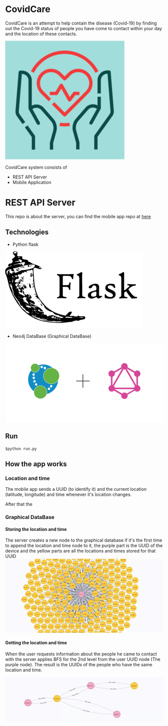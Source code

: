 
# CovidCare
CovidCare is an attempt to help contain the disease (Covid-19) by finding out the Covid-19 status of people you have come to contact within your day and the location of these contacts.

![Logo](https://github.com/DiaaZiada/CovidCare-AndroidApp/blob/master/images/Screenshot%20from%202020-12-08%2015-04-29.png)

CovidCare system consists of
* REST API Server
* Mobile Application

# REST API Server 
This repo is about the server, you can find the mobile app repo at [here](https://github.com/DiaaZiada/CovidCare-AndroidApp)

## Technologies
* Python flask

![flask](https://github.com/DiaaZiada/CovidCare-Server/blob/master/images/1_0G5zu7CnXdMT9pGbYUTQLQ.png)

* Neo4j DataBase (Graphical DataBase)

![neo4j](https://github.com/DiaaZiada/CovidCare-Server/blob/master/images/0_d2b2ohG7o_hnbYVx.png)
## Run
`$python run.py`
## How the app works

### Location and time

The mobile app sends a UUID (to identify it) and the current location (latitude, longitude) and time whenever it's location changes.

After that the 

### Graphical DataBase
#### Storing the location and time
The server creates a new node to the graphical database if it's the first time to append the location and time node to it, the purple part is the UUID of the device and the yellow parts are all the locations and times stored for that UUID
![node](https://github.com/DiaaZiada/CovidCare-Server/blob/master/images/IMG_20201208_160537.jpg)

#### Getting the location and time
When the user requests information about the people he came to contact with the server applies BFS for the 2nd level from the user UUID node (The purple node). The result is the UUIDs of the people who have the same location and time.

![intersection](https://github.com/DiaaZiada/CovidCare-Server/blob/master/images/IMG_20201208_160520.jpg)
